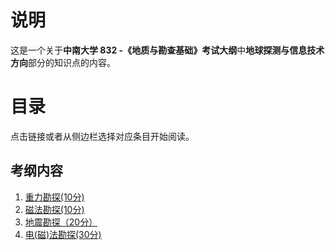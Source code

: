 # 说明
这是一个关于**中南大学 832 -《地质与勘查基础》考试大纲**中**地球探测与信息技术方向**部分的知识点的内容。

# 目录
点击链接或者从侧边栏选择对应条目开始阅读。

## 考纲内容
1. [重力勘探(10分)](重力勘探.md)
2. [磁法勘探(10分)](磁法勘探.md)
3. [地震勘探（20分）](地震勘探.md)
4. [电(磁)法勘探(30分)](电(磁)法勘探.md)
